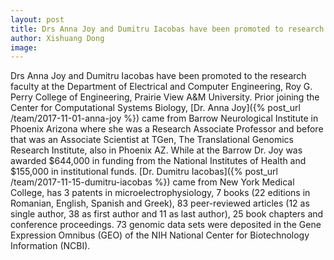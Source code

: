 ```yaml
---
layout: post
title: Drs Anna Joy and Dumitru Iacobas have been promoted to research faculty
author: Xishuang Dong
image: 
---
```


Drs Anna Joy and Dumitru Iacobas have been promoted to the research faculty at the Department of Electrical and Computer Engineering, Roy G. Perry College of Engineering, Prairie View A&M University. Prior joining the Center for Computational Systems Biology, [Dr. Anna Joy]({% post_url /team/2017-11-01-anna-joy %}) came from Barrow Neurological Institute in Phoenix Arizona where she was a Research Associate Professor and before that was an Associate Scientist at TGen, The Translational Genomics Research Institute, also in Phoenix AZ. While at the Barrow Dr. Joy was awarded $644,000 in funding from the National Institutes of Health and $155,000 in institutional funds. [Dr. Dumitru Iacobas]({% post_url /team/2017-11-15-dumitru-iacobas %}) came from New York Medical College, has 3 patents in microelectrophysiology, 7 books (22 editions in Romanian, English, Spanish and Greek), 83 peer-reviewed articles (12 as single author, 38 as first author and 11 as last author), 25 book chapters and conference proceedings. 73 genomic data sets were deposited in the Gene Expression Omnibus (GEO) of the NIH National Center for Biotechnology Information (NCBI).
